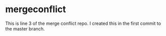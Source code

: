 # mergeconflict

This is line 3 of the merge conflict repo.  I created this in the first commit to the master branch.
